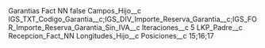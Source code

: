 <?xml version="1.0" encoding="UTF-8"?>
<CustomMetadata xmlns="http://soap.sforce.com/2006/04/metadata" xmlns:xsi="http://www.w3.org/2001/XMLSchema-instance" xmlns:xsd="http://www.w3.org/2001/XMLSchema">
    <label>Garantias Fact NN</label>
    <protected>false</protected>
    <values>
        <field>Campos_Hijo__c</field>
        <value xsi:type="xsd:string">IGS_TXT_Codigo_Garantia__c;IGS_DIV_Importe_Reserva_Garantia__c;IGS_FOR_Importe_Reserva_Garantia_Sin_IVA__c</value>
    </values>
    <values>
        <field>Iteraciones__c</field>
        <value xsi:type="xsd:string">5</value>
    </values>
    <values>
        <field>LKP_Padre__c</field>
        <value xsi:type="xsd:string">Recepcion_Fact_NN</value>
    </values>
    <values>
        <field>Longitudes_Hijo__c</field>
        <value xsi:nil="true"/>
    </values>
    <values>
        <field>Posiciones__c</field>
        <value xsi:type="xsd:string">15;16;17</value>
    </values>
</CustomMetadata>
